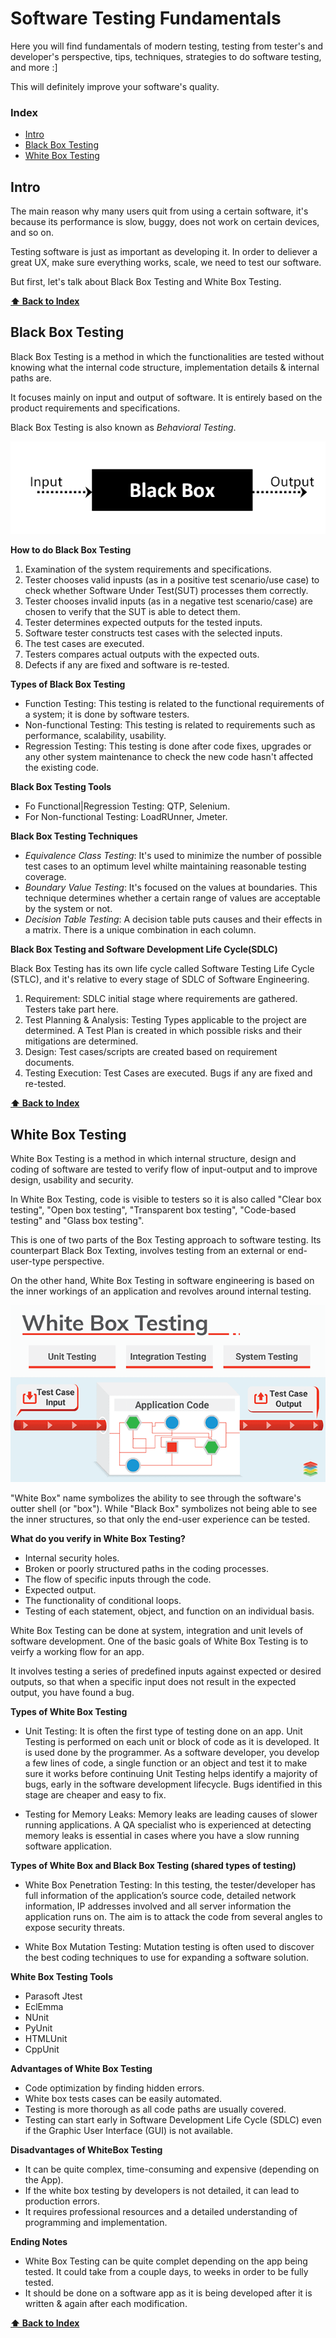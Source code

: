 # Software Testing Fundamentals

Here you will find fundamentals of modern testing, testing from tester's and developer's
perspective, tips, techniques, strategies to do software testing, and more :]

This will definitely improve your software's quality.

### Index
-   [Intro](#intro)
-   [Black Box Testing](#Black-Box-Testing)
-   [White Box Testing](#White-Box-Testing)


## Intro

The main reason why many users quit from using a certain software, it's because its
performance is slow, buggy, does not work on certain devices, and so on.

Testing software is just as important as developing it. In order to deliever a great UX,
make sure everything works, scale, we need to test our software.

But first, let's talk about Black Box Testing and White Box Testing.

**[⬆ Back to Index](#index)**


## Black Box Testing

Black Box Testing is a method in which the functionalities are tested without knowing
what the internal code structure, implementation details & internal paths are.

It focuses mainly on input and output of software. It is entirely based on the product
requirements and specifications.

Black Box Testing is also known as *Behavioral Testing*.

![assets/blackbox.webp](assets/blackbox.webp)


**How to do Black Box Testing**

1. Examination of the system requirements and specifications.
2. Tester chooses valid inpusts (as in a positive test scenario/use case) to
   check whether Software Under Test(SUT) processes them correctly.
3. Tester chooses invalid inputs (as in a negative test scenario/case) are chosen
   to verify that the SUT is able to detect them.
4. Tester determines expected outputs for the tested inputs.
5. Software tester constructs test cases with the selected inputs.
6. The test cases are executed.
7. Testers compares actual outputs with the expected outs.
8. Defects if any are fixed and software is re-tested.


**Types of Black Box Testing**

- Function Testing: This testing is related to the functional requirements of a 
  system; it is done by software testers.
- Non-functional Testing: This testing is related to requirements such as performance,
  scalability, usability.
- Regression Testing: This testing is done after code fixes, upgrades or any other
  system maintenance to check the new code hasn't affected the existing code.


**Black Box Testing Tools**

- Fo Functional|Regression Testing: QTP, Selenium.
- For Non-functional Testing: LoadRUnner, Jmeter.


**Black Box Testing Techniques**

- *Equivalence Class Testing*: It's used to minimize the number of possible test cases to
  an optimum level whilte maintaining reasonable testing coverage.
- *Boundary Value Testing*: It's focused on the values at boundaries. This technique
  determines whether a certain range of values are acceptable by the system or not.
- *Decision Table Testing*: A decision table puts causes and their effects in a matrix.
  There is a unique combination in each column.

**Black Box Testing and Software Development Life Cycle(SDLC)**

Black Box Testing has its own life cycle called Software Testing Life Cycle (STLC), and
it's relative to every stage of SDLC of Software Engineering.

1. Requirement: SDLC initial stage where requirements are gathered. Testers take part here.
2. Test Planning & Analysis: Testing Types applicable to the project are determined. A Test
   Plan is created in which possible risks and their mitigations are determined.
3. Design: Test cases/scripts are created based on requirement documents.
4. Testing Execution: Test Cases are executed. Bugs if any are fixed and re-tested.

**[⬆ Back to Index](#index)**


## White Box Testing

White Box Testing is a method in which internal structure, design and coding of software 
are tested to verify flow of input-output and to improve design, usability and security.

In White Box Testing, code is visible to testers so it is also called "Clear box testing",
"Open box testing", "Transparent box testing", "Code-based testing" and "Glass box testing".

This is one of two parts of the Box Testing approach to software testing. Its counterpart
Black Box Texting, involves testing from an external or end-user-type perspective.

On the other hand, White Box Testing in software engineering is based on the inner workings
of an application and revolves around internal testing.

![assets/blackbox.webp](assets/whitebox.webp)

"White Box" name symbolizes the ability to see through the software's outter shell (or "box").
While "Black Box" symbolizes not being able to see the inner structures, so that only the
end-user experience can be tested.

**What do you verify in White Box Testing?**
-  Internal security holes.
-  Broken or poorly structured paths in the coding processes.
-  The flow of specific inputs through the code.
-  Expected output.
-  The functionality of conditional loops.
-  Testing of each statement, object, and function on an individual basis.

White Box Testing can be done at system, integration and unit levels of software development. One of
the basic goals of White Box Testing is to veirfy a working flow for an app. 

It involves testing a series of predefined inputs against expected or desired outputs,
so that when a specific input does not result in the expected output, you have found a bug.

**Types of White Box Testing**

-  Unit Testing: It is often the first type of testing done on an app. Unit Testing is
   performed on each unit or block of code as it is developed. It is used done by the programmer.
   As a software developer, you develop a few lines of code, a single function or an object and test
   it to make sure it works before continuing Unit Testing helps identify a majority of bugs, early
   in the software development lifecycle. Bugs identified in this stage are cheaper and easy to fix.

-  Testing for Memory Leaks: Memory leaks are leading causes of slower running applications. A QA
   specialist who is experienced at detecting memory leaks is essential in cases where you have a
   slow running software application.

**Types of White Box and Black Box Testing (shared types of testing)**

-  White Box Penetration Testing: In this testing, the tester/developer has full information of the
   application’s source code, detailed network information, IP addresses involved and all server information
   the application runs on.  The aim is to attack the code from several angles to expose security threats.

-  White Box Mutation Testing: Mutation testing is often used to discover the best coding techniques 
   to use for expanding a software solution.


**White Box Testing Tools**

- Parasoft Jtest
- EclEmma
- NUnit
- PyUnit
- HTMLUnit
- CppUnit


**Advantages of White Box Testing**
-  Code optimization by finding hidden errors.
-  White box tests cases can be easily automated.
-  Testing is more thorough as all code paths are usually covered.
-  Testing can start early in Software Development Life Cycle (SDLC) even if the
   Graphic User Interface (GUI) is not available.


**Disadvantages of WhiteBox Testing**
-  It can be quite complex, time-consuming and expensive (depending on the App).
-  If the white box testing by developers is not detailed, it can lead to production errors.
-  It requires professional resources and a detailed understanding of programming and implementation.

**Ending Notes**
-  White Box Testing can be quite complet depending on the app being tested. It could take from a couple
   days, to weeks in order to be fully tested.
-  It should be done on a software app as it is being developed after it is written & again after each
   modification.

**[⬆ Back to Index](#index)**
